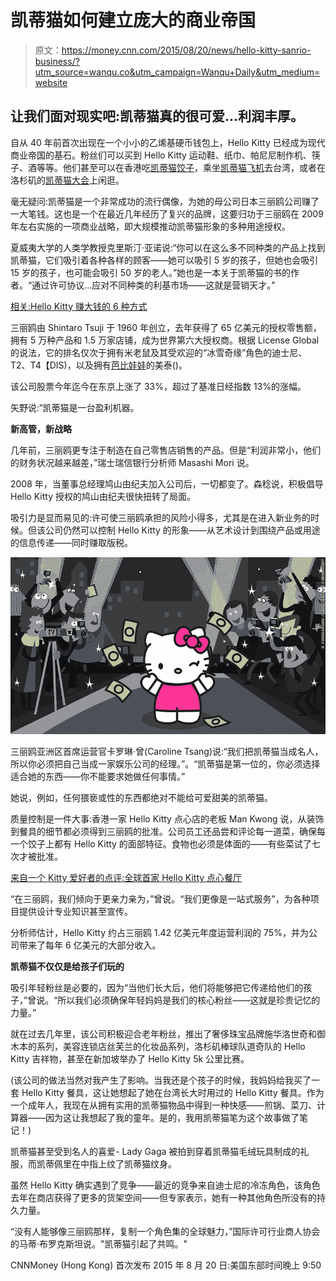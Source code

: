 # 凯蒂猫如何建立庞大的商业帝国

> 原文：<https://money.cnn.com/2015/08/20/news/hello-kitty-sanrio-business/?utm_source=wanqu.co&utm_campaign=Wanqu+Daily&utm_medium=website>

## 让我们面对现实吧:凯蒂猫真的很可爱...利润丰厚。

自从 40 年前首次出现在一个小小的乙烯基硬币钱包上，Hello Kitty 已经成为现代商业帝国的基石。粉丝们可以买到 Hello Kitty 运动鞋、纸巾、帕尼尼制作机、筷子、酒等等。他们甚至可以在香港吃[凯蒂猫饺子](http://edition.cnn.com/2015/05/08/travel/hello-kitty-dim-sum-culinary-journeys/)，乘坐[凯蒂猫飞机](http://edition.cnn.com/2013/08/27/travel/eva-air-kitty-jet/index.html)去台湾，或者在洛杉矶的[凯蒂猫大会](http://edition.cnn.com/2014/11/01/us/hello-kitty-convention-40th-year/)上闲逛。

毫无疑问:凯蒂猫是一个非常成功的流行偶像，为她的母公司日本三丽鸥公司赚了一大笔钱。这也是一个在最近几年经历了复兴的品牌，这要归功于三丽鸥在 2009 年左右实施的一项商业战略，即大规模推动凯蒂猫形象的多种用途授权。

夏威夷大学的人类学教授克里斯汀·亚诺说:“你可以在这么多不同种类的产品上找到凯蒂猫，它们吸引着各种各样的顾客——她可以吸引 5 岁的孩子，但她也会吸引 15 岁的孩子，也可能会吸引 50 岁的老人。”她也是一本关于凯蒂猫的书的作者。“通过许可协议...应对不同种类的利基市场——这就是营销天才。”

[相关:Hello Kitty 赚大钱的 6 种方式](http://money.cnn.com/gallery/news/2015/08/20/hello-kitty-business/index.html)

三丽鸥由 Shintaro Tsuji 于 1960 年创立，去年获得了 65 亿美元的授权零售额，拥有 5 万种产品和 1.5 万家店铺，成为世界第六大授权商。根据 License Global 的说法，它的排名仅次于拥有米老鼠及其受欢迎的“冰雪奇缘”角色的迪士尼、T2、T4【DIS)，以及拥有[芭比娃娃](http://money.cnn.com/2015/01/26/news/companies/mattel-ceo-barbie/index.html)的美泰()。

该公司股票今年迄今在东京上涨了 33%，超过了基准日经指数 13%的涨幅。

矢野说:“凯蒂猫是一台盈利机器。

**新高管，新战略**

几年前，三丽鸥更专注于制造在自己零售店销售的产品。但是“利润非常小，他们的财务状况越来越差，”瑞士瑞信银行分析师 Masashi Mori 说。

2008 年，当董事总经理鸠山由纪夫加入公司后，一切都变了。森稔说，积极倡导 Hello Kitty 授权的鸠山由纪夫很快扭转了局面。

吸引力是显而易见的:许可使三丽鸥承担的风险小得多，尤其是在进入新业务的时候。但该公司仍然可以控制 Hello Kitty 的形象——从艺术设计到围绕产品或用途的信息传递——同时赚取版税。

![hello kitty](img/aa848670401500f6c9be51dd80553121.png)

三丽鸥亚洲区首席运营官卡罗琳·曾(Caroline Tsang)说:“我们把凯蒂猫当成名人，所以你必须把自己当成一家娱乐公司的经理。”。“凯蒂猫是第一位的，你必须选择适合她的东西——你不能要求她做任何事情。”

她说，例如，任何猥亵或性的东西都绝对不能给可爱甜美的凯蒂猫。

质量控制是一件大事:香港一家 Hello Kitty 点心店的老板 Man Kwong 说，从装饰到餐具的细节都必须得到三丽鸥的批准。公司员工还品尝和评论每一道菜，确保每一个饺子上都有 Hello Kitty 的面部特征。食物也必须是体面的——有些菜试了七次才被批准。

[来自一个 Kitty 爱好者的点评:全球首家 Hello Kitty 点心餐厅](http://edition.cnn.com/2015/05/08/travel/hello-kitty-dim-sum-culinary-journeys/)

“在三丽鸥，我们倾向于更亲力亲为，”曾说。“我们更像是一站式服务”，为各种项目提供设计专业知识甚至宣传。

分析师估计，Hello Kitty 约占三丽鸥 1.42 亿美元年度运营利润的 75%，并为公司带来了每年 6 亿美元的大部分收入。

**凯蒂猫不仅仅是给孩子们玩的**

吸引年轻粉丝是必要的，因为“当他们长大后，他们将能够把它传递给他们的孩子，”曾说。“所以我们必须确保年轻妈妈是我们的核心粉丝——这就是珍贵记忆的力量。”

就在过去几年里，该公司积极迎合老年粉丝，推出了奢侈珠宝品牌施华洛世奇和御木本的系列，美容连锁店丝芙兰的化妆品系列，洛杉矶棒球队道奇队的 Hello Kitty 吉祥物，甚至在新加坡举办了 Hello Kitty 5k 公里比赛。

(该公司的做法当然对我产生了影响。当我还是个孩子的时候，我妈妈给我买了一套 Hello Kitty 餐具，这让她想起了她在台湾长大时用过的 Hello Kitty 餐具。作为一个成年人，我现在从拥有实用的凯蒂猫物品中得到一种快感——煎锅、菜刀、计算器——因为这让我想起了我的童年。是的，我用凯蒂猫笔为这个故事做了笔记！)

凯蒂猫甚至受到名人的喜爱- Lady Gaga 被拍到穿着凯蒂猫毛绒玩具制成的礼服，而凯蒂佩里在中指上纹了凯蒂猫纹身。

虽然 Hello Kitty 确实遇到了竞争——最近的竞争来自迪士尼的冷冻角色，该角色去年在商店获得了更多的货架空间——但专家表示，她有一种其他角色所没有的持久力量。

“没有人能够像三丽鸥那样，复制一个角色集的全球魅力，”国际许可行业商人协会的马蒂·布罗克斯坦说。"凯蒂猫引起了共鸣。"

CNNMoney (Hong Kong) 首次发布 2015 年 8 月 20 日:美国东部时间晚上 9:50